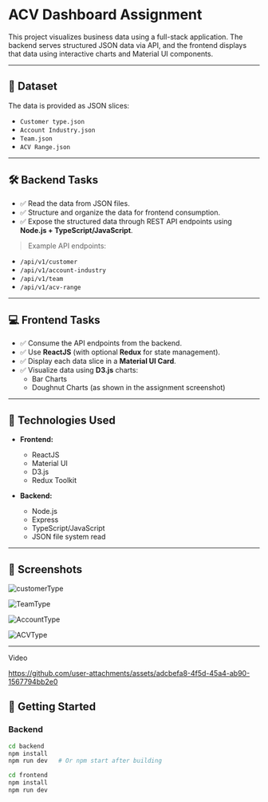 # ACV Dashboard Assignment

This project visualizes business data using a full-stack application. The backend serves structured JSON data via API, and the frontend displays that data using interactive charts and Material UI components.

---

## 📁 Dataset

The data is provided as JSON slices:

- `Customer type.json`
- `Account Industry.json`
- `Team.json`
- `ACV Range.json`

---

## 🛠️ Backend Tasks

- ✅ Read the data from JSON files.
- ✅ Structure and organize the data for frontend consumption.
- ✅ Expose the structured data through REST API endpoints using **Node.js + TypeScript/JavaScript**.

> Example API endpoints:
- `/api/v1/customer`
- `/api/v1/account-industry`
- `/api/v1/team`
- `/api/v1/acv-range`

---

## 💻 Frontend Tasks

- ✅ Consume the API endpoints from the backend.
- ✅ Use **ReactJS** (with optional **Redux** for state management).
- ✅ Display each data slice in a **Material UI Card**.
- ✅ Visualize data using **D3.js** charts:
  - Bar Charts
  - Doughnut Charts (as shown in the assignment screenshot)

---

## 🧪 Technologies Used

- **Frontend:**
  - ReactJS
  - Material UI
  - D3.js
  - Redux Toolkit

- **Backend:**
  - Node.js
  - Express
  - TypeScript/JavaScript
  - JSON file system read

---

## 📸 Screenshots

![customerType](https://github.com/user-attachments/assets/b3f9cd45-9d89-431c-9e4c-6e099b862c64)

![TeamType](https://github.com/user-attachments/assets/faf461ad-66ac-4de4-a0c3-9a6de417de0a)

![AccountType](https://github.com/user-attachments/assets/f86ad78e-5d43-4cb7-8ad0-7c57b7a65ad8)

![ACVType](https://github.com/user-attachments/assets/3e3a191d-5b92-4c95-a067-c7797d0eaff0)


---
Video

https://github.com/user-attachments/assets/adcbefa8-4f5d-45a4-ab90-1567794bb2e0

## 🚀 Getting Started

### Backend

```bash
cd backend
npm install
npm run dev   # Or npm start after building

cd frontend
npm install
npm run dev
